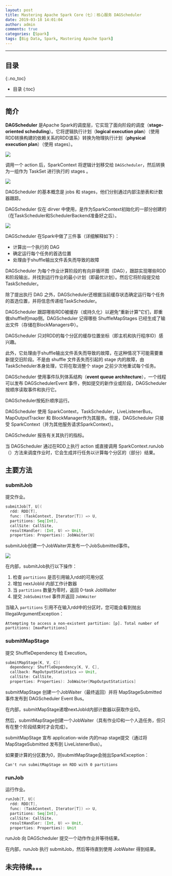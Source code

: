 ```yaml
---
layout: post
title: Mastering Apache Spark Core（七）：核心服务 DAGScheduler
date: 2019-03-18 14:01:04
author: admin
comments: true
categories: [Spark]
tags: [Big Data, Spark, Mastering Apache Spark]
---
```




<!-- more -->

------

## 目录
{:.no_toc}

* 目录
{:toc}


------

## 简介

**DAGScheduler** 是Apache Spark的调度层，它实现了面向阶段的调度（**stage-oriented scheduling**）。它将逻辑执行计划（**logical execution plan**）（使用RDD转换构建的依赖关系的RDD谱系）转换为物理执行计划（**physical execution plan**）（使用 stages）。

[![](/images/posts/dagscheduler-rdd-lineage-stage-dag.png)](/images/posts/dagscheduler-rdd-lineage-stage-dag.png)

调用一个 action 后，SparkContext 将逻辑计划移交给 `DAGScheduler`，然后转换为一组作为 TaskSet 进行执行的 stages 。

[![](/images/posts/dagscheduler-rdd-partitions-job-resultstage.png)](/images/posts/dagscheduler-rdd-partitions-job-resultstage.png)

DAGScheduler 的基本概念是 jobs 和 stages，他们分别通过内部注册表和计数器跟踪。

DAGScheduler 仅在 dirver 中使用，是作为SparkContext初始化的一部分创建的（在TaskScheduler和SchedulerBackend准备好之后）。

[![](/images/posts/dagscheduler-new-instance.png)](/images/posts/dagscheduler-new-instance.png)

DAGScheduler 在Spark中做了三件事（详细解释如下）：

- 计算出一个执行的 DAG
- 确定运行每个任务的首选位置
- 处理由于shuffle输出文件丢失而导致的故障

DAGScheduler 为每个作业计算阶段的有向非循环图（DAG），跟踪实现哪些RDD和阶段输出，并找到运行作业的最小计划（即最优计划）。然后它将阶段提交给TaskScheduler。

除了提出执行 DAG 之外，DAGScheduler还根据当前缓存状态确定运行每个任务的首选位置，并将信息传递给TaskScheduler。

DAGScheduler 跟踪哪些RDD被缓存（或持久化）以避免“重新计算”它们，即重做shuffle的map侧。DAGScheduler 记得哪些 ShuffleMapStages 已经生成了输出文件（存储在BlockManagers中）。

DAGScheduler 只对RDD的每个分区的缓存位置坐标（即主机和执行程序ID）感兴趣。

此外，它处理由于shuffle输出文件丢失而导致的故障，在这种情况下可能需要重新提交旧阶段。不是由 shuffle 文件丢失而引起的 stage 内的故障，由TaskScheduler本身处理，它将在取消整个 stage 之前少次地重试每个任务。

DAGScheduler 使用事件队列体系结构（**event queue architecture**），一个线程可以发布 DAGSchedulerEvent 事件，例如提交的新作业或阶段，DAGScheduler 按顺序读取事件和执行它。

DAGScheduler按拓扑顺序运行。

DAGScheduler 使用 SparkContext，TaskScheduler，LiveListenerBus，MapOutputTracker 和 BlockManager作为其服务。但是，DAGScheduler 只接受 SparkContext（并为其他服务请求SparkContext）。

DAGScheduler 报告有关其执行的指标。

当 DAGScheduler 通过在RDD上执行 action 或直接调用 SparkContext.runJob（）方法来调度作业时，它会生成并行任务以计算每个分区的（部分）结果。

## 主要方法

### submitJob

提交作业。

```scala
submitJob[T, U](
  rdd: RDD[T],
  func: (TaskContext, Iterator[T]) => U,
  partitions: Seq[Int],
  callSite: CallSite,
  resultHandler: (Int, U) => Unit,
  properties: Properties): JobWaiter[U]
```

submitJob创建一个JobWaiter并发布一个JobSubmitted事件。

[![](/images/posts/dagscheduler-submitjob.png)](/images/posts/dagscheduler-submitjob.png)

在内部，submitJob执行以下操作：

1. 检查 `partitions` 是否引用输入rdd的可用分区
2. 增加 nextJobId 内部工作计数器
3. 当 `partitions` 数量为零时，返回 0-task JobWaiter
4. 提交 `JobSubmitted` 事件并返回 `JobWaiter`

当输入 `partitions` 引用不在输入rdd中的分区时，您可能会看到抛出 IllegalArgumentException：

```shell
Attempting to access a non-existent partition: [p]. Total number of partitions: [maxPartitions]
```

### submitMapStage

提交 ShuffleDependency 给 Execution。

```scala
submitMapStage[K, V, C](
  dependency: ShuffleDependency[K, V, C],
  callback: MapOutputStatistics => Unit,
  callSite: CallSite,
  properties: Properties): JobWaiter[MapOutputStatistics]
```

submitMapStage 创建一个JobWaiter（最终返回）并将 MapStageSubmitted 事件发布到  DAGScheduler Event Bus。

在内部，submitMapStage递增nextJobId内部计数器以获取作业ID。

然后，submitMapStage创建一个JobWaiter（具有作业ID和一个人造任务，但只有在整个阶段结束时才会完成）。

submitMapStage 宣布 application-wide 内的map stage提交（通过将 MapStageSubmitted 发布到 LiveListenerBus）。

如果要计算的分区数为0，则submitMapStage会抛出SparkException：

```shell
Can't run submitMapStage on RDD with 0 partitions
```

### runJob

运行作业。

```scala
runJob[T, U](
  rdd: RDD[T],
  func: (TaskContext, Iterator[T]) => U,
  partitions: Seq[Int],
  callSite: CallSite,
  resultHandler: (Int, U) => Unit,
  properties: Properties): Unit
```

runJob 向 DAGScheduler 提交一个动作作业并等待结果。

在内部，runJob 执行 submitJob，然后等待直到使用 JobWaiter 得到结果。



## 未完待续。。。
